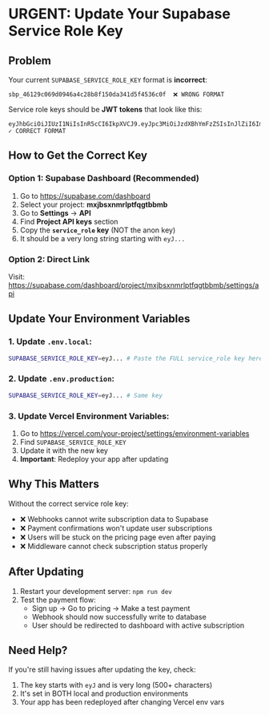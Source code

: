 # URGENT: Update Your Supabase Service Role Key

## Problem
Your current `SUPABASE_SERVICE_ROLE_KEY` format is **incorrect**:
```
sbp_46129c069d0946a4c28b8f150da341d5f4536c0f  ❌ WRONG FORMAT
```

Service role keys should be **JWT tokens** that look like this:
```
eyJhbGciOiJIUzI1NiIsInR5cCI6IkpXVCJ9.eyJpc3MiOiJzdXBhYmFzZSIsInJlZiI6Im14amJzeG5tcmxwdGZxZ3RiYm1iIiwicm9sZSI6InNlcnZpY2Vfcm9sZSIsImlhdCI6MTcyMDk3MjUxNSwiZXhwIjoyMDM2NTQ4NTE1fQ... ✓ CORRECT FORMAT
```

## How to Get the Correct Key

### Option 1: Supabase Dashboard (Recommended)
1. Go to https://supabase.com/dashboard
2. Select your project: **mxjbsxnmrlptfqgtbbmb**
3. Go to **Settings** → **API**
4. Find **Project API keys** section
5. Copy the **`service_role` key** (NOT the anon key)
6. It should be a very long string starting with `eyJ...`

### Option 2: Direct Link
Visit: https://supabase.com/dashboard/project/mxjbsxnmrlptfqgtbbmb/settings/api

## Update Your Environment Variables

### 1. Update `.env.local`:
```bash
SUPABASE_SERVICE_ROLE_KEY=eyJ... # Paste the FULL service_role key here
```

### 2. Update `.env.production`:
```bash
SUPABASE_SERVICE_ROLE_KEY=eyJ... # Same key
```

### 3. Update Vercel Environment Variables:
1. Go to https://vercel.com/your-project/settings/environment-variables
2. Find `SUPABASE_SERVICE_ROLE_KEY`
3. Update it with the new key
4. **Important**: Redeploy your app after updating

## Why This Matters
Without the correct service role key:
- ❌ Webhooks cannot write subscription data to Supabase
- ❌ Payment confirmations won't update user subscriptions
- ❌ Users will be stuck on the pricing page even after paying
- ❌ Middleware cannot check subscription status properly

## After Updating
1. Restart your development server: `npm run dev`
2. Test the payment flow:
   - Sign up → Go to pricing → Make a test payment
   - Webhook should now successfully write to database
   - User should be redirected to dashboard with active subscription

## Need Help?
If you're still having issues after updating the key, check:
1. The key starts with `eyJ` and is very long (500+ characters)
2. It's set in BOTH local and production environments
3. Your app has been redeployed after changing Vercel env vars
